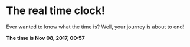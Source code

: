 # The real time clock!

Ever wanted to know what the time is? Well, your journey is about to end!

**The time is Nov 08, 2017, 00:57**